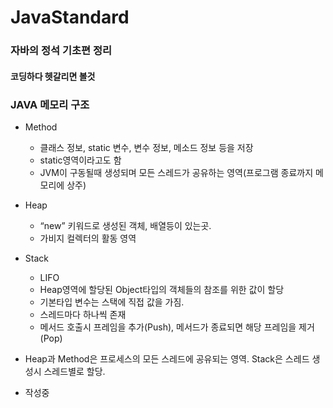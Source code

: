 # JavaStandard
### 자바의 정석 기초편 정리
#### 코딩하다 헷갈리면 볼것

### JAVA 메모리 구조

- Method
    - 클래스 정보, static 변수, 변수 정보, 메소드 정보 등을 저장
    - static영역이라고도 함
    - JVM이 구동될때 생성되며 모든 스레드가 공유하는 영역(프로그램 종료까지 메모리에 상주)
- Heap
    - “new” 키워드로 생성된 객체, 배열등이 있는곳.
    - 가비지 컬렉터의 활동 영역
- Stack
    - LIFO
    - Heap영역에 할당된 Object타입의 객체들의 참조를 위한 값이 할당
    - 기본타입 변수는 스택에 직접 값을 가짐.
    - 스레드마다 하나씩 존재
    - 메서드 호출시 프레임을 추가(Push), 메서드가 종료되면 해당 프레임을 제거(Pop)
- Heap과 Method은 프로세스의 모든 스레드에 공유되는 영역. Stack은 스레드 생성시 스레드별로 할당.

- 작성중
